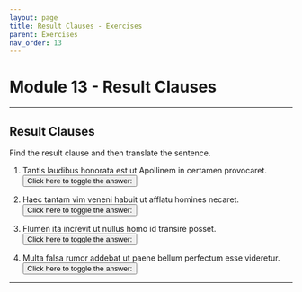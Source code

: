 ```yaml
---
layout: page
title: Result Clauses - Exercises
parent: Exercises
nav_order: 13
---
```


# Module 13 - Result Clauses

***

## Result Clauses

Find the result clause and then translate the sentence.

1. Tantis laudibus honorata est ut Apollinem in certamen provocaret.
<button onclick="toggleDisplay('prac1')">Click here to toggle the answer:</button> <span style="display: none;" id="prac1">"ut Apollinem in certamen provocaret; She was honored with such great praise that she challenged Apollo to a contest."</span>

2. Haec tantam vim veneni habuit ut afflatu homines necaret.
<button onclick="toggleDisplay('prac2')">Click here to toggle the answer:</button> <span style="display: none;" id="prac2">"ut afflatu homines necaret; She had so much strength that she killed men with her breath."</span>

3. Flumen ita increvit ut nullus homo id transire posset.
<button onclick="toggleDisplay('prac3')">Click here to toggle the answer:</button> <span style="display: none;" id="prac3">"ut nullus homo id transire posset; The river grew to such a degree that no man was able to cross it."</span>

4. Multa falsa rumor addebat ut paene bellum perfectum esse videretur.
<button onclick="toggleDisplay('prac4')">Click here to toggle the answer:</button> <span style="display: none;" id="prac4">"ut paene bellum perfectum videretur; Rumor added many false reports such that it seemed that the war was nearly over."</span>

***

<script>
function toggleDisplay(id) {
  const el = document.getElementById(id);
  el.style.display = el.style.display === 'none' ? 'inline' : 'none';
}
</script>
